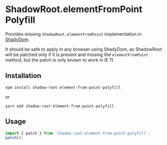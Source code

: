 # ShadowRoot.elementFromPoint Polyfill

Provides missing `ShadowRoot.elementFromPoint` implementation in [ShadyDom](https://github.com/webcomponents/shadydom/issues/141).

It should be safe to apply in any browser using ShadyDom, as ShadowRoot will be patched only if it is present and missing the `elementFromPoint` method, but the patch is only known to work in IE 11.

## Installation

```
npm install shadow-root-element-from-point-polyfill
```

or

```
yarn add shadow-root-element-from-point-polyfill
```

## Usage

```js
import { patch } from 'shadow-root-element-from-point-polyfill';
patch();
```
